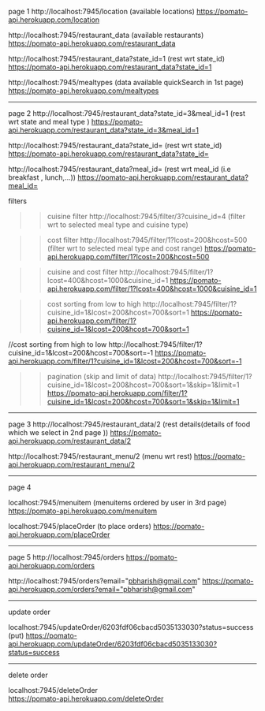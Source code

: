 page 1
http://localhost:7945/location   (available locations)
https://pomato-api.herokuapp.com/location

http://localhost:7945/restaurant_data   (available restaurants)
https://pomato-api.herokuapp.com/restaurant_data

http://localhost:7945/restaurant_data?state_id=1   (rest wrt state_id)
https://pomato-api.herokuapp.com/restaurant_data?state_id=1

http://localhost:7945/mealtypes    (data available quickSearch in 1st page)
https://pomato-api.herokuapp.com/mealtypes

---------------------------------------------------------------------------------------------------------------------------------------

page 2
http://localhost:7945/restaurant_data?state_id=3&meal_id=1   (rest wrt state and meal type )
https://pomato-api.herokuapp.com/restaurant_data?state_id=3&meal_id=1 

http://localhost:7945/restaurant_data?state_id=    (rest wrt state_id)
https://pomato-api.herokuapp.com/restaurant_data?state_id=

http://localhost:7945/restaurant_data?meal_id=    (rest wrt meal_id (i.e breakfast , lunch,...))
https://pomato-api.herokuapp.com/restaurant_data?meal_id=

filters 
>>cuisine filter
http://localhost:7945/filter/3?cuisine_id=4 (filter wrt to selected meal type and cuisine type)


>>cost filter
http://localhost:7945/filter/1?lcost=200&hcost=500   (filter wrt to selected meal type and cost range)
https://pomato-api.herokuapp.com/filter/1?lcost=200&hcost=500

>>cuisine and cost filter
http://localhost:7945/filter/1?lcost=400&hcost=1000&cuisine_id=1 
https://pomato-api.herokuapp.com/filter/1?lcost=400&hcost=1000&cuisine_id=1

>>cost sorting from low to high
http://localhost:7945/filter/1?cuisine_id=1&lcost=200&hcost=700&sort=1
https://pomato-api.herokuapp.com/filter/1?cuisine_id=1&lcost=200&hcost=700&sort=1

//cost sorting from high to low
http://localhost:7945/filter/1?cuisine_id=1&lcost=200&hcost=700&sort=-1
https://pomato-api.herokuapp.com/filter/1?cuisine_id=1&lcost=200&hcost=700&sort=-1

>>pagination (skip and limit of data)
http://localhost:7945/filter/1?cuisine_id=1&lcost=200&hcost=700&sort=1&skip=1&limit=1
https://pomato-api.herokuapp.com/filter/1?cuisine_id=1&lcost=200&hcost=700&sort=1&skip=1&limit=1


------------------------------------------------------------------------------------------------------------------------------------

page 3
http://localhost:7945/restaurant_data/2   (rest details(details of food which we select in 2nd page ))
https://pomato-api.herokuapp.com/restaurant_data/2

http://localhost:7945/restaurant_menu/2   (menu wrt rest)
https://pomato-api.herokuapp.com/restaurant_menu/2 

----------------------------------------------------------------------------------------------------------------------------------

page 4

localhost:7945/menuitem  (menuitems ordered by user in 3rd page)
https://pomato-api.herokuapp.com/menuitem

localhost:7945/placeOrder  (to place orders)
https://pomato-api.herokuapp.com/placeOrder

----------------------------------------------------------------------------------------------------------------------------------

page 5
http://localhost:7945/orders
https://pomato-api.herokuapp.com/orders

http://localhost:7945/orders?email="pbharish@gmail.com"
https://pomato-api.herokuapp.com/orders?email="pbharish@gmail.com"

----------------------------------------------------------------------------------------------------------------------------------

update order 

localhost:7945/updateOrder/6203fdf06cbacd5035133030?status=success   (put)
https://pomato-api.herokuapp.com/updateOrder/6203fdf06cbacd5035133030?status=success


----------------------------------------------------------------------------------------------------------------------------------

delete order

localhost:7945/deleteOrder  
https://pomato-api.herokuapp.com/deleteOrder
